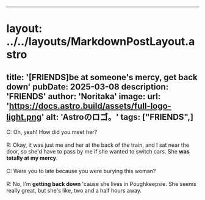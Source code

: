 
---
# layout: ../../layouts/MarkdownPostLayout.astro
title: '[FRIENDS]be at someone's mercy, get back down'
pubDate: 2025-03-08
description: 'FRIENDS'
author: 'Noritaka'
image:
    url: 'https://docs.astro.build/assets/full-logo-light.png'
    alt: 'Astroのロゴ。'
tags: ["FRIENDS",]
---

C: Oh, yeah! How did you meet her?<br>
<br>
R: Okay, it was just me and her at the back of the train, and I sat near the door, so she'd have to pass by me if she wanted to switch cars. She **was totally at my mercy**.<br>
<br>
C: Were you to late because you were burying this woman?<br>
<br>
R: No, I'm **getting back down** 'cause she lives in Poughkeepsie. She seems really great, but she's like, two and a half hours away.
